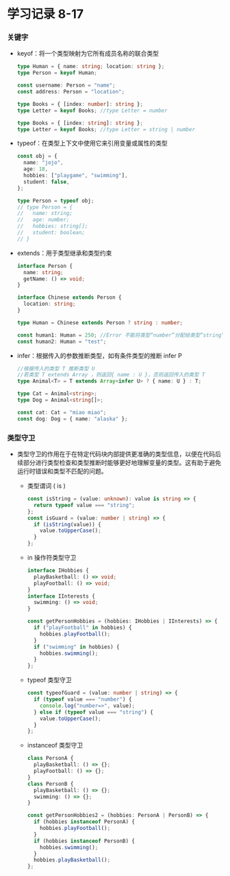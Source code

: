 # 学习记录 8-17

### 关键字

- keyof：将一个类型映射为它所有成员名称的联合类型

  ```ts
  type Human = { name: string; location: string };
  type Person = keyof Human;

  const username: Person = "name";
  const address: Person = "location";

  type Books = { [index: number]: string };
  type Letter = keyof Books; //type Letter = number

  type Books = { [index: string]: string };
  type Letter = keyof Books; //type Letter = string | number
  ```

- typeof：在类型上下文中使用它来引用变量或属性的类型

  ```ts
  const obj = {
    name: "jojo",
    age: 18,
    hobbies: ["playgame", "swimming"],
    student: false,
  };

  type Person = typeof obj;
  // type Person = {
  //   name: string;
  //   age: number;
  //   hobbies: string[];
  //   student: boolean;
  // }
  ```

- extends：用于类型继承和类型约束

  ```ts
  interface Person {
    name: string;
    getName: () => void;
  }

  interface Chinese extends Person {
    location: string;
  }

  type Human = Chinese extends Person ? string : number;

  const human1: Human = 250; //Error 不能将类型“number”分配给类型“string”。
  const human2: Human = "test";
  ```

- infer：根据传入的参数推断类型，如有条件类型的推断 infer P

  ```ts
  //根据传入的类型 T 推断类型 U
  //若类型 T extends Array ，则返回{ name : U }，否则返回传入的类型 T
  type Animal<T> = T extends Array<infer U> ? { name: U } : T;

  type Cat = Animal<string>;
  type Dog = Animal<string[]>;

  const cat: Cat = "miao miao";
  const dog: Dog = { name: "alaska" };
  ```

### 类型守卫

- 类型守卫的作用在于在特定代码块内部提供更准确的类型信息，以便在代码后续部分进行类型检查和类型推断时能够更好地理解变量的类型。这有助于避免运行时错误和类型不匹配的问题。

  - 类型谓词 ( is )
    ```ts
    const isString = (value: unknown): value is string => {
      return typeof value === "string";
    };
    const isGuard = (value: number | string) => {
      if (isString(value)) {
        value.toUpperCase();
      }
    };
    ```
  - in 操作符类型守卫

    ```ts
    interface IHobbies {
      playBasketball: () => void;
      playFootball: () => void;
    }
    interface IInterests {
      swimming: () => void;
    }

    const getPersonHobbies = (hobbies: IHobbies | IInterests) => {
      if ("playFootball" in hobbies) {
        hobbies.playFootball();
      }
      if ("swimming" in hobbies) {
        hobbies.swimming();
      }
    };
    ```

  - typeof 类型守卫
    ```ts
    const typeofGuard = (value: number | string) => {
      if (typeof value === "number") {
        console.log("number=>", value);
      } else if (typeof value === "string") {
        value.toUpperCase();
      }
    };
    ```
  - instanceof 类型守卫

    ```ts
    class PersonA {
      playBasketball: () => {};
      playFootball: () => {};
    }
    class PersonB {
      playBasketball: () => {};
      swimming: () => {};
    }

    const getPersonHobbies2 = (hobbies: PersonA | PersonB) => {
      if (hobbies instanceof PersonA) {
        hobbies.playFootball();
      }
      if (hobbies instanceof PersonB) {
        hobbies.swimming();
      }
      hobbies.playBasketball();
    };
    ```

